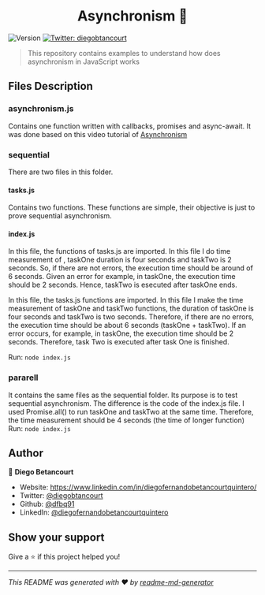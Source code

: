 <h1 align="center">Asynchronism 👋</h1>
<p>
  <img alt="Version" src="https://img.shields.io/badge/version-0.1.1-blue.svg?cacheSeconds=2592000" />
  <a href="https://twitter.com/diegobtancourt" target="_blank">
    <img alt="Twitter: diegobtancourt" src="https://img.shields.io/twitter/follow/diegobtancourt.svg?style=social" />
  </a>
</p>

> This repository contains examples to understand how does asynchronism in JavaScript works

## Files Description

### asynchronism.js
Contains one function written with callbacks, promises and async-await. It was done
based on this video tutorial of [Asynchronism](https://www.youtube.com/watch?v=Q3HtXuDEy5s)

### sequential
There are two files in this folder.
#### tasks.js
Contains two functions. These functions are simple, their objective is just to prove
sequential asynchronism.
#### index.js
In this file, the functions of tasks.js are imported. In this file I do time measurement
of , taskOne duration is four seconds and taskTwo is 2 seconds.
So, if there are not errors, the execution time should be around of 6 seconds.
Given an error for example, in taskOne, the execution time should be 2 seconds.
Hence, taskTwo is esecuted after taskOne ends.

In this file, the tasks.js functions are imported. In this file I make the time measurement
of taskOne and taskTwo functions, the duration of taskOne is four seconds and taskTwo is two seconds.
Therefore, if there are no errors, the execution time should be about 6 seconds (taskOne + taskTwo).
If an error occurs, for example, in taskOne, the execution time should be 2 seconds.
Therefore, task Two is executed after task One is finished.

Run: `node index.js`

### pararell
It contains the same files as the sequential folder. Its purpose is to test
sequential asynchronism.
The difference is the code of the index.js file. I used Promise.all() to run taskOne and
taskTwo at the same time. Therefore, the time measurement should be 4 seconds (the time of
longer function)
Run: `node index.js`

## Author

👤 **Diego Betancourt**

* Website: https://www.linkedin.com/in/diegofernandobetancourtquintero/
* Twitter: [@diegobtancourt](https://twitter.com/diegobtancourt)
* Github: [@dfbq91](https://github.com/dfbq91)
* LinkedIn: [@diegofernandobetancourtquintero](https://linkedin.com/in/diegofernandobetancourtquintero)

## Show your support

Give a ⭐️ if this project helped you!

***
_This README was generated with ❤️ by [readme-md-generator](https://github.com/kefranabg/readme-md-generator)_